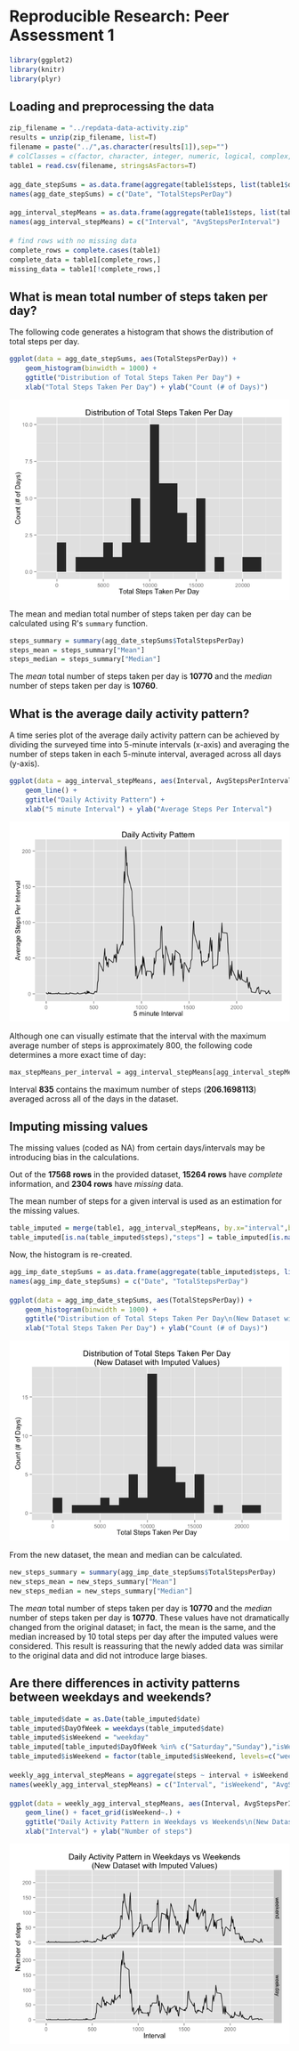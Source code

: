 # Reproducible Research: Peer Assessment 1

```r
library(ggplot2)
library(knitr)
library(plyr)
```




## Loading and preprocessing the data

```r
zip_filename = "../repdata-data-activity.zip"
results = unzip(zip_filename, list=T)
filename = paste("../",as.character(results[1]),sep="")
# colClasses = c(factor, character, integer, numeric, logical, complex, and Date)
table1 = read.csv(filename, stringsAsFactors=T)

agg_date_stepSums = as.data.frame(aggregate(table1$steps, list(table1$date), sum))
names(agg_date_stepSums) = c("Date", "TotalStepsPerDay")

agg_interval_stepMeans = as.data.frame(aggregate(table1$steps, list(table1$interval), mean, na.rm=T))
names(agg_interval_stepMeans) = c("Interval", "AvgStepsPerInterval")

# find rows with no missing data
complete_rows = complete.cases(table1)
complete_data = table1[complete_rows,]
missing_data = table1[!complete_rows,]
```

## What is mean total number of steps taken per day?

The following code generates a histogram that shows the distribution of total steps per day.


```r
ggplot(data = agg_date_stepSums, aes(TotalStepsPerDay)) + 
    geom_histogram(binwidth = 1000) + 
    ggtitle("Distribution of Total Steps Taken Per Day") + 
    xlab("Total Steps Taken Per Day") + ylab("Count (# of Days)")
```

![](./PA1_template_files/figure-html/histogram_per_day-1.png) 


The mean and median total number of steps taken per day can be calculated using R's `summary` function.


```r
steps_summary = summary(agg_date_stepSums$TotalStepsPerDay)
steps_mean = steps_summary["Mean"]
steps_median = steps_summary["Median"]
```
  
  
The *mean* total number of steps taken per day is **10770** and the *median* number of steps taken per day is **10760**.  

  

## What is the average daily activity pattern?

A time series plot of the average daily activity pattern can be achieved by dividing the surveyed time into 5-minute intervals (x-axis) and averaging the number of steps taken in each 5-minute interval, averaged across all days (y-axis).


```r
ggplot(data = agg_interval_stepMeans, aes(Interval, AvgStepsPerInterval)) + 
    geom_line() + 
    ggtitle("Daily Activity Pattern") + 
    xlab("5 minute Interval") + ylab("Average Steps Per Interval")
```

![](./PA1_template_files/figure-html/timeSeries_stepMeans_per_interval-1.png) 

Although one can visually estimate that the interval with the maximum average number of steps is approximately 800, the following code determines a more exact time of day:


```r
max_stepMeans_per_interval = agg_interval_stepMeans[agg_interval_stepMeans$AvgStepsPerInterval == max(agg_interval_stepMeans$AvgStepsPerInterval),]
```

Interval **835** contains the maximum number of steps (**206.1698113**) averaged across all of the days in the dataset.


## Imputing missing values

The missing values (coded as NA) from certain days/intervals may be introducing bias in the calculations. 

Out of the **17568 rows** in the provided dataset, **15264 rows** have *complete* information, and **2304 rows** have *missing* data.  

The mean number of steps for a given interval is used as an estimation for the missing values.  


```r
table_imputed = merge(table1, agg_interval_stepMeans, by.x="interval",by.y="Interval", all=T)
table_imputed[is.na(table_imputed$steps),"steps"] = table_imputed[is.na(table_imputed$steps),"AvgStepsPerInterval"]
```

Now, the histogram is re-created.


```r
agg_imp_date_stepSums = as.data.frame(aggregate(table_imputed$steps, list(table_imputed$date), sum))
names(agg_imp_date_stepSums) = c("Date", "TotalStepsPerDay")

ggplot(data = agg_imp_date_stepSums, aes(TotalStepsPerDay)) + 
    geom_histogram(binwidth = 1000) + 
    ggtitle("Distribution of Total Steps Taken Per Day\n(New Dataset with Imputed Values)") + 
    xlab("Total Steps Taken Per Day") + ylab("Count (# of Days)")
```

![](./PA1_template_files/figure-html/re-create_histogram_imputed_data-1.png) 

From the new dataset, the mean and median can be calculated.  


```r
new_steps_summary = summary(agg_imp_date_stepSums$TotalStepsPerDay)
new_steps_mean = new_steps_summary["Mean"]
new_steps_median = new_steps_summary["Median"]
```
  
  
The *mean* total number of steps taken per day is **10770** and the *median* number of steps taken per day is **10770**.  These values have not dramatically changed from the original dataset; in fact, the mean is the same, and the median increased by 10 total steps per day after the imputed values were considered.  This result is reassuring that the newly added data was similar to the original data and did not introduce large biases. 



## Are there differences in activity patterns between weekdays and weekends?


```r
table_imputed$date = as.Date(table_imputed$date)
table_imputed$DayOfWeek = weekdays(table_imputed$date)
table_imputed$isWeekend = "weekday"
table_imputed[table_imputed$DayOfWeek %in% c("Saturday","Sunday"),"isWeekend"] = "weekend"
table_imputed$isWeekend = factor(table_imputed$isWeekend, levels=c("weekend","weekday"))

weekly_agg_interval_stepMeans = aggregate(steps ~ interval + isWeekend, data=table_imputed, mean)
names(weekly_agg_interval_stepMeans) = c("Interval", "isWeekend", "AvgStepsPerInterval")

ggplot(data = weekly_agg_interval_stepMeans, aes(Interval, AvgStepsPerInterval)) + 
    geom_line() + facet_grid(isWeekend~.) +
    ggtitle("Daily Activity Pattern in Weekdays vs Weekends\n(New Dataset with Imputed Values)") + 
    xlab("Interval") + ylab("Number of steps")
```

![](./PA1_template_files/figure-html/weekdays-1.png) 
